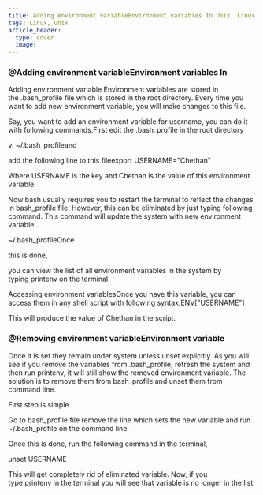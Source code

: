 ```yaml
---
title: Adding environment variableEnvironment variables In Unix, Linux
tags: Linux, Unix
article_header:
  type: cover
  image:
---
```




### @Adding environment variableEnvironment variables In 
Adding environment variable Environment variables are stored in the .bash_profile file which is stored in the root directory. Every time you want to add new environment variable, you will make changes to this file. 

Say, you want to add an environment variable for username, you can do it with following commands.First edit the .bash_profile in the root directory

vi ~/.bash_profileand 

add the following line to this fileexport USERNAME="Chethan"

Where USERNAME is the key and Chethan is the value of this environment variable. 

Now bash usually requires you to restart the terminal to reflect the changes in bash_profile file. However, this can be eliminated by just typing following command. This command will update the system with new environment variable..

~/.bash_profileOnce 

this is done, 

you can view the list of all environment variables in the system by typing printenv on the terminal.

Accessing environment variablesOnce you have this variable, you can access them in any shell script with following syntax,ENV["USERNAME"]

This will produce the value of Chethan in the script.

### @Removing environment variableEnvironment variable 

Once it is set they remain under system unless unset explicitly. As you will see if you remove the variables from .bash_profile, refresh the system and then run printenv, it will still show the removed environment variable. The solution is to remove them from bash_profile and unset them from command line.

First step is simple. 

Go to bash_profile file remove the line which sets the new variable and run . ~/.bash_profile on the command line.

Once this is done, run the following command in the terminal,

unset USERNAME

This will get completely rid of eliminated variable. Now, if you type printenv in the terminal you will see that variable is no longer in the list.



<!--more-->

